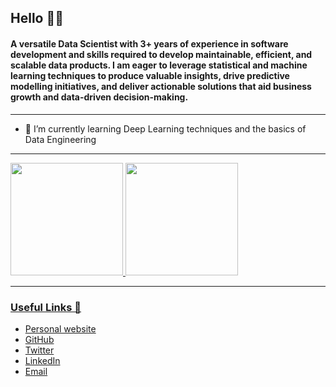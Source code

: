 ## Hello 👋🏾

#### A versatile Data Scientist with 3+ years of experience in software development and skills required to develop maintainable, efficient, and scalable data products. I am eager to leverage statistical and machine learning techniques to produce valuable insights, drive predictive modelling initiatives, and deliver actionable solutions that aid business growth and data-driven decision-making.

---

<!--- 🔭 I’m currently working on ML -->
- 🌱 I’m currently learning Deep Learning techniques and the basics of Data Engineering


---

<div>
  <a href="https://github.com/conyema">
  <img height="180em" src="https://github-readme-stats.vercel.app/api?username=conyema&count_private=true&include_all_commits=true&show_icons=true&theme=tokyonight"/>
  <img height="180em" src="https://github-readme-stats.vercel.app/api/top-langs/?username=conyema&layout=compact&langs_count=6&theme=tokyonight"/>
</div>

---

### Useful Links 🌻

- [Personal website](http://conyema.github.io)
- [GitHub](https://github.com/conyema)
- [Twitter](https://twitter.com/chinedumonyema)
- [LinkedIn](https://linkedin.com/in/ceonyema)
- [Email](mailto:onyemachinedum@gmail.com)



<!--
### Hi there 👋
**conyema/conyema** is a ✨ _special_ ✨ repository because its `README.md` (this file) appears on your GitHub profile.

Here are some ideas to get you started:

- 🔭 I’m currently working on ...
- 🌱 I’m currently learning ...
- 👯 I’m looking to collaborate on ...
- 🤔 I’m looking for help with ...
- 💬 Ask me about ...
- 📫 How to reach me: ...
- 😄 Pronouns: ...
- ⚡ Fun fact: ...
-->
